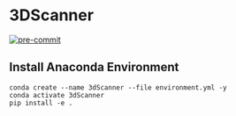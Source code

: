 # 3DScanner

[![pre-commit](https://img.shields.io/badge/pre--commit-enabled-brightgreen?logo=pre-commit)](https://github.com/pre-commit/pre-commit)

## Install Anaconda Environment

```
conda create --name 3dScanner --file environment.yml -y
conda activate 3dScanner
pip install -e .
```
